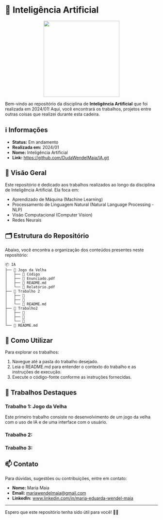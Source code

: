 # 🤖 Inteligência Artificial

<div align="center">
 <img height=250 width=250 src="https://i.pinimg.com/originals/ab/53/c3/ab53c3258caa5c3c691b4de46cb5ad88.gif">
</div>

Bem-vindo ao repositório da disciplina de **Inteligência Artificial** que foi realizada em 2024/01! Aqui, você encontrará os trabalhos, projetos entre outras coisas que realizei durante esta cadeira.

## ℹ️ Informações

- **Status:** Em andamento
- **Realizada em:** 2024/01
- **Nome:** Inteligência Artificial
- **Link:** https://github.com/DudaWendelMaia/IA.git

## 🌟 Visão Geral

Este repositório é dedicado aos trabalhos realizados ao longo da disciplina de Inteligência Artificial. Ela foca em:

- Aprendizado de Máquina (Machine Learning)
- Processamento de Linguagem Natural (Natural Language Processing - NLP)
- Visão Computacional (Computer Vision)
- Redes Neurais

## 🗂️ Estrutura do Repositório

Abaixo, você encontra a organização dos conteúdos presentes neste repositório:

```
📦 IA
├── 📁 Jogo da Velha
│   ├── 📁 Código
│   ├── 📄 Enunciado.pdf
│   ├── 📄 README.md
│   └── 📄 Relatório.pdf
├── 📁 Trabalho 2
│   ├── 📄 
│   ├── 📄 
│   └── 📄 README.md
├── 📁 Trabalho2
│   ├── 📄 
│   ├── 📄 
│   └── 📄 
└── 📄 README.md
```

## 🔧 Como Utilizar

Para explorar os trabalhos:

1. Navegue até a pasta do trabalho desejado.
2. Leia o README.md para entender o contexto do trabalho e as instruções de execução.
3. Execute o código-fonte conforme as instruções fornecidas.

## 🚀 Trabalhos Destaques

### Trabalho 1: Jogo da Velha
Este primeiro trabalho consiste no desenvolvimento de um jogo da velha com o uso de IA e de uma interface com o usuário.

### Trabalho 2: 

### Trabalho 3: 

## 📫 Contato

Para dúvidas, sugestões ou contribuições, entre em contato:

- **Nome:** Maria Maia
- **Email:** mariawendelmaia@gmail.com
- **LinkedIn:** www.linkedin.com/in/maria-eduarda-wendel-maia

---

Espero que este repositório tenha sido útil para você!  🚀✨

